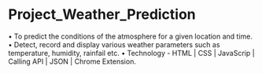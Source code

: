 # Project_Weather_Prediction
• To predict the conditions of the atmosphere for a given location and time. 
• Detect, record and display various weather parameters such as temperature, humidity, rainfail etc.
• Technology - HTML | CSS | JavaScrip | Calling API | JSON | Chrome Extension.
